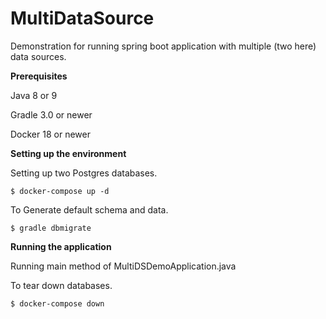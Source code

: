# MultiDataSource
Demonstration for running spring boot application with multiple (two here) data sources.

**Prerequisites**

Java 8 or 9

Gradle 3.0 or newer

Docker 18 or newer

**Setting up the environment**

Setting up two Postgres databases.
```
$ docker-compose up -d
```
To Generate default schema and data.
```
$ gradle dbmigrate
```

**Running the application**

Running main method of MultiDSDemoApplication.java

To tear down databases.
```
$ docker-compose down
```
